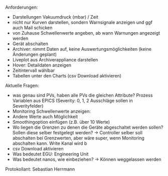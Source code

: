 Anforderungen:

- Darstellungen Vakuumdruck (mbar) / Zeit
- nicht nur Kurven darstellen, sondern Warnsignale anzeigen und ggf auch Mail schicken
- von Zuhause Schwellenwerte angeben, ab wann Warnungen angezeigt werden
- Gerät abschalten
- Archiver: nimmt Daten auf, keine Auswertungsmöglichkeiten (keine Änderungen geplant)
- Liveplot aus Archiverappliance darstellen
- Hover: Detaildaten anzeigen
- Zeitintervall wählbar
- Tabellen unter den Charts (csv Download aktivieren)



Aktuelle Fragen:

- was genau sind PVs, haben alle PVs die gleichen Attribute? Prozess Variablen aus EPICS (Severity: 0, 1, 2 Ausschläge sollen in Severityfelder)
- Monitoring Schwellenwerte anzeigen: 
- Andere Werte auch Möglichkeit
- Smoothingoption einfügen (z.B. über 10 Werte)
- Wo liegen die Grenzen zu denen die Geräte abgeschaltet werden sollen? Sollen diese selber festgelegt werden? -> Controller selber soll abschalten bei Grenzwerten, aber wäre super, wenn Monitoring abschalten kann. Write Kanal wird b
- csv Download aktivieren
- Was bedeutet EGU: Engineering Unit
- Was bedeutet nanos, wie einbeziehen? -> Können weggelassen werden



Protokollant: Sebastian Herrmann